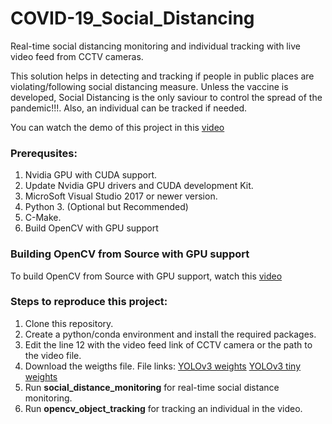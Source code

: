 # COVID-19_Social_Distancing
Real-time social distancing monitoring and individual tracking with live video feed from CCTV cameras. 

This solution helps in detecting and tracking if people in public places are violating/following social distancing measure. Unless the vaccine is developed, Social Distancing is the only saviour to control the spread of the pandemic!!!. Also, an individual can be tracked if needed.

You can watch the demo of this project in this [video](https://www.youtube.com/watch?v=pCI6UVSg5tI "COVID19 Social Distancing")

### Prerequsites:
1. Nvidia GPU with CUDA support.
2. Update Nvidia GPU drivers and CUDA development Kit.
3. MicroSoft Visual Studio 2017 or newer version.
4. Python 3. (Optional but Recommended)
5. C-Make.
6. Build OpenCV with GPU support

### Building OpenCV from Source with GPU support
To build OpenCV from Source with GPU support, watch this [video](https://www.youtube.com/watch?v=TT3_dlPL4vo "Build OpenCV with CUDA support")

### Steps to reproduce this project:
1. Clone this repository.
2. Create a python/conda environment and install the required packages.
3. Edit the line 12 with the video feed link of CCTV camera or the path to the video file.
4. Download the weigths file.
   File links:
   [YOLOv3 weights](https://pjreddie.com/media/files/yolov3.weights)   [YOLOv3 tiny weights](https://pjreddie.com/media/files/yolov3-tiny.weights)
5. Run **social_distance_monitoring** for real-time social distance monitoring.
6. Run  **opencv_object_tracking** for tracking an individual in the video.
